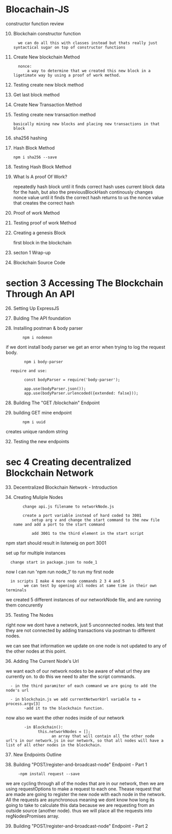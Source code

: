 # Blocachain-JS

constructor function review

10.   Blockchain constructor function

            we can do all this with classes instead but thats really just syntactical sugar on top of constructor functions

11.   Create New blockchain Method

            nonce:
                a way to determine that we created this new block in a ligetimate way by using a proof of work method.

12.   Testing create new block method

13.   Get last block method

14.   Create New Transaction Method

15.   Testing create new transaction method

          basically mining new blocks and placing new transactions in that block

16.   sha256 hashing

17.   Hash Block Method

          npm i sha256 --save

18.   Testing Hash Block Method

19.   What Is A proof Of Work?

      repeatedly hash block until it finds correct hash uses current block data for the hash, but also the previousBlockHash continously changes nonce value until it finds the correct hash returns to us the nonce value that creates the correct hash

20.   Proof of work Method

21.   Testing proof of work Method

22.   Creating a genesis Block

      first block in the blockchain

23.   secton 1 Wrap-up

24.   Blockchain Source Code

# section 3 Accessing The Blockchain Through An API

26.   Setting Up ExpressJS

27.   Bulding The API foundation

28.   Installing postman & body parser

              npm i nodemon

if we dont install body parser we get an error when trying to log the request body.

            npm i body-parser

      require and use:

            const bodyParser = require('body-parser');

            app.use(bodyParser.json());
            app.use(bodyParser.urlencoded({extended: false}));

28.   Building The "GET /blockchain" Endpoint

29.   building GET mine endpoint

              npm i uuid

creates unique random string

32. Testing the new endpoints

# sec 4 Creating decentralized Blockchain Network

33.   Decemtralized Blockchain Network - Introduction

34.   Creating Muliple Nodes

              change api.js filename to networkNode.js

              create a port variable instead of hard coded to 3001
                  setup arg v and change the start command to the new file name and add a port to the start command

                  add 3001 to the third element in the start script

npm start should result in listeneig on port 3001

set up for multiple instances

      change start in package.json to node_1

now I can run 'npm run node_1' to run my first node

      in scripts I make 4 more node commands 2 3 4 and 5
            we can test by opening all nodes at same time in their own terminals

we created 5 different instances of our networkNode file, and are running them concurently

35. Testing The Nodes

right now we dont have a network, just 5 unconnected nodes. lets test that they are not connected by adding transactions via postman to different nodes.

we can see that information we update on one node is not updated to any of the other nodes at this point.

36. Adding The Current Node's Url

we want each of our network nodes to be aware of what url they are currently on. to do this we need to alter the script commands.

      - in the third paramiter of each command we are going to add the node's url

      - in blockchain.js we add currentNetworkUrl variable to = process.argv[3]
            -add it to the blockchain function.

now also we want the other nodes inside of our network

            -in Blockchain():
                  this.networkNodes = [];
                        an array that will contain all the other node url's in our network.js in our network, so that all nodes will have a list of all other nodes in the blockchain.

37.   New Endpoints Outline

38.   Building "POST/register-and-broadcast-node" Endpoint - Part 1

            -npm install request --save

we are cycling through all of the nodes that are in our network, then we are using requestOptions to make a request to each one. Thease request that are made are going to register the new node with each node in the network. All the requests are asynchronous meaning we dont know how long its going to take to calculate this data because we are requesting from an outside source (another node). thus we will place all the requests into regNodesPromises array.

39.   Building "POST/register-and-broadcast-node" Endpoint - Part 2
